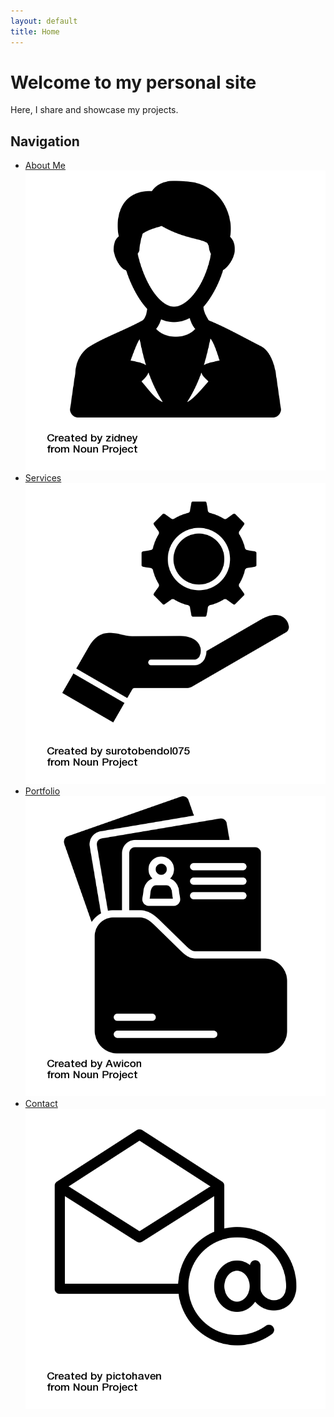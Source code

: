 ```yaml
---
layout: default
title: Home
---
```


# Welcome to my personal site

Here, I share and showcase my projects.

## Navigation

- [About Me](/guillermogranados.github.io/about/) ![alt text](https://github.com/Cuauhtemoctzin/guillermogranados.github.io/blob/main/docs/images/noun-person-751031.png)
- [Services](/guillermogranados.github.io/services/) ![alt text](https://github.com/Cuauhtemoctzin/guillermogranados.github.io/blob/main/docs/images/noun-service-6493082.png)
- [Portfolio](/guillermogranados.github.io/portfolio/) ![alt text](https://github.com/Cuauhtemoctzin/guillermogranados.github.io/blob/main/docs/images/noun-portfolio-6491292.png)
- [Contact](/guillermogranados.github.io/contact/) ![alt text](https://github.com/Cuauhtemoctzin/guillermogranados.github.io/blob/main/docs/images/noun-contact-1549900.png)
